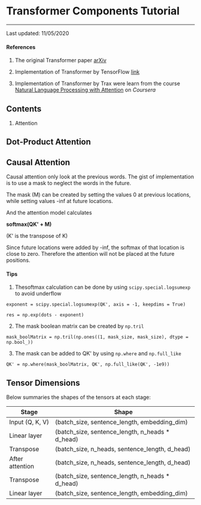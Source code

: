 # Transformer Components Tutorial

---

Last updated: 11/05/2020

#### References

1. The original Transformer paper [arXiv](https://arxiv.org/abs/1706.03762)

2. Implementation of Transformer by TensorFlow [link](https://www.tensorflow.org/tutorials/text/transformer)

3. Implementation of Transformer by Trax were learn from the course [Natural Language Processing with Attention](https://www.coursera.org/learn/attention-models-in-nlp) on *Coursera*

## Contents

1. Attention


## Dot-Product Attention


## Causal Attention

Causal attention only look at the previous words. The gist of implementation is to use a mask to neglect the words in the future.

The mask (M) can be created by setting the values 0 at previous locations, while setting values -inf at future locations.

And the attention model calculates

**softmax(QK' + M)**

(K' is the transpose of K)

Since future locations were added by -inf, the softmax of that location is close to zero. Therefore the attention will not be placed at the future positions.

#### Tips

1. Thesoftmax calculation can be done by using `scipy.special.logsumexp` to avoid underflow

``` python3
exponent = scipy.special.logsumexp(QK', axis = -1, keepdims = True)

res = np.exp(dots - exponent)
```

2. The mask boolean matrix can be created by `np.tril`

```python3
mask_boolMatrix = np.tril(np.ones((1, mask_size, mask_size), dtype = np.bool_))
```

3. The mask can be added to QK' by using `np.where` and `np.full_like`

``` python3
QK' = np.where(mask_boolMatrix, QK', np.full_like(QK', -1e9))
```

## Tensor Dimensions

Below summaries the shapes of the tensors at each stage:

| Stage | Shape |
| ----------- | ----------- |
| Input (Q, K, V) | (batch_size, sentence_length, embedding_dim) |
| Linear layer | (batch_size, sentence_length, n_heads * d_head) |
| Transpose | (batch_size, n_heads, sentence_length, d_head) |
| After attention | (batch_size, n_heads, sentence_length, d_head) |
| Transpose | (batch_size, sentence_length, n_heads * d_head) |
| Linear layer | (batch_size, sentence_length, embedding_dim) |
